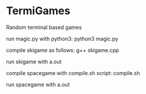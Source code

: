 # TermiGames

Random terminal based games 

run magic.py with python3:
	python3 magic.py

compile skigame as follows:
	g++ skigame.cpp

run skigame with a.out

compile spacegame with compile.sh script:
	compile.sh

run spacegame with a.out